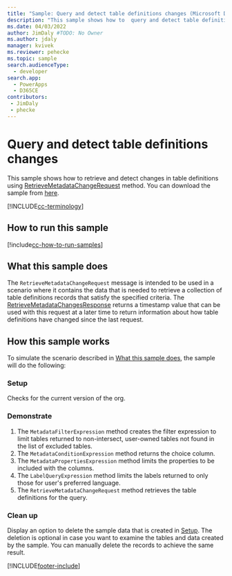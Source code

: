 ```yaml
---
title: "Sample: Query and detect table definitions changes (Microsoft Dataverse) | Microsoft Docs" # Intent and product brand in a unique string of 43-59 chars including spaces
description: "This sample shows how to  query and detect table definitions changes" # 115-145 characters including spaces. This abstract displays in the search result.
ms.date: 04/03/2022
author: JimDaly #TODO: No Owner
ms.author: jdaly
manager: kvivek
ms.reviewer: pehecke
ms.topic: sample
search.audienceType: 
  - developer
search.app: 
  - PowerApps
  - D365CE
contributors:
 - JimDaly
 - phecke
---
```


# Query and detect table definitions changes

This sample shows how to retrieve and detect changes in table definitions using [RetrieveMetadataChangeRequest](/dotnet/api/microsoft.xrm.sdk.messages.retrievemetadatachangesrequest) method. You can download the sample from [here](https://github.com/microsoft/PowerApps-Samples/tree/master/cds/orgsvc/C%23/MetadataQuery).

[!INCLUDE[cc-terminology](../../includes/cc-terminology.md)]

## How to run this sample

[!include[cc-how-to-run-samples](../../includes/cc-how-to-run-samples.md)]

## What this sample does

The `RetrieveMetadataChangeRequest` message is intended to be used in a scenario where it contains the data  that is needed to retrieve a collection of table definitions records that satisfy the specified criteria. The [RetrieveMetadataChangesResponse](/dotnet/api/microsoft.xrm.sdk.messages.retrievemetadatachangesresponse) returns a timestamp value that can be used with this request at a later time to return information about how table definitions have changed since the last request.

## How this sample works

To simulate the scenario described in [What this sample does](#what-this-sample-does), the sample will do the following:

### Setup

Checks for the current version of the org.

### Demonstrate

1. The `MetadataFilterExpression` method creates the filter expression to limit tables returned to non-intersect, user-owned tables not found in the list of excluded tables. 
2. The `MetadataConditionExpression` method returns the choice column.
3. The `MetadataPropertiesExpression` method limits the properties to be included with the columns.
4. The `LabelQueryExpression` method limits the labels returned to only those for user's preferred language.
5. The `RetrieveMetadataChangeRequest` method retrieves the table definitions for the query.


### Clean up

Display an option to delete the sample data that is created in [Setup](#setup). The deletion is optional in case you want to examine the tables and data created by the sample. You can manually delete the records to achieve the same result.


[!INCLUDE[footer-include](../../../../includes/footer-banner.md)]